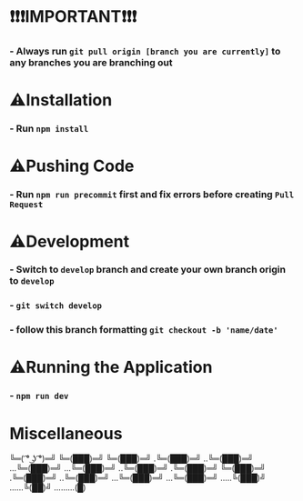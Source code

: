 # ❗❗❗IMPORTANT❗❗❗
### - Always run ```git pull origin [branch you are currently]``` to any branches you are branching out

# ⚠️Installation
### - Run ```npm install```

# ⚠️Pushing Code
### - Run ```npm run precommit``` first and fix errors before creating ```Pull Request```

# ⚠️Development
### - Switch to ```develop``` branch and create your own branch origin to ```develop```
### - ```git switch develop```
### - follow this branch formatting ```git checkout -b 'name/date'```

# ⚠️Running the Application
### - ```npm run dev```

# Miscellaneous
╚═( ͡° ͜ʖ ͡°)═╝
╚═(███)═╝
╚═(███)═╝
.╚═(███)═╝
..╚═(███)═╝
...╚═(███)═╝
...╚═(███)═╝
..╚═(███)═╝
.╚═(███)═╝
╚═(███)═╝
.╚═(███)═╝
..╚═(███)═╝
...╚═(███)═╝
...╚═(███)═╝
.....╚(███)╝
......╚(██)╝
.........(█)
